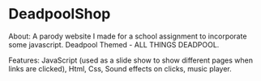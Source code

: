 # DeadpoolShop

About: A parody website I made for a school assignment to incorporate some javascript. Deadpool Themed - ALL THINGS DEADPOOL. 

Features: JavaScript (used as a slide show to show different pages when links are clicked), Html, Css, Sound effects on clicks, music player.
